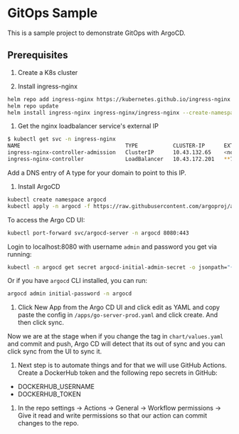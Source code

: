 # GitOps Sample

This is a sample project to demonstrate GitOps with ArgoCD.

## Prerequisites

1. Create a K8s cluster

1. Install ingress-nginx

```bash
helm repo add ingress-nginx https://kubernetes.github.io/ingress-nginx
helm repo update
helm install ingress-nginx ingress-nginx/ingress-nginx --create-namespace --namespace ingress-nginx
```

1. Get the nginx loadbalancer service's external IP

```bash
$ kubectl get svc -n ingress-nginx
NAME                                 TYPE           CLUSTER-IP      EXTERNAL-IP     PORT(S)                      AGE
ingress-nginx-controller-admission   ClusterIP      10.43.132.65    <none>          443/TCP                      3m12s
ingress-nginx-controller             LoadBalancer   10.43.172.201   **74.220.19.189**   80:31297/TCP,443:32408/TCP   3m12s
```

Add a DNS entry of A type for your domain to point to this IP.

1. Install ArgoCD

```bash
kubectl create namespace argocd
kubectl apply -n argocd -f https://raw.githubusercontent.com/argoproj/argo-cd/stable/manifests/install.yaml
```

To access the Argo CD UI:

```bash
kubectl port-forward svc/argocd-server -n argocd 8080:443
```

Login to localhost:8080 with username `admin` and password you get via running:
```bash
kubectl -n argocd get secret argocd-initial-admin-secret -o jsonpath="{.data.password}" | base64 -d
```
Or if you have `argocd` CLI installed, you can run:
```bash
argocd admin initial-password -n argocd
```

1. Click New App from the Argo CD UI and click edit as YAML and copy paste the config in `/apps/go-server-prod.yaml` and click create. And then click sync.

Now we are at the stage when if you change the tag in `chart/values.yaml` and commit and push, Argo CD will detect that its out of sync and you can click sync from the UI to sync it.



1. Next step is to automate things and for that we will use GitHub Actions. Create a DockerHub token and the following repo secrets in GitHub:
- DOCKERHUB_USERNAME
- DOCKERHUB_TOKEN

1. In the repo settings -> Actions -> General -> Workflow permissions -> Give it read and write permissions so that our action can commit changes to the repo.